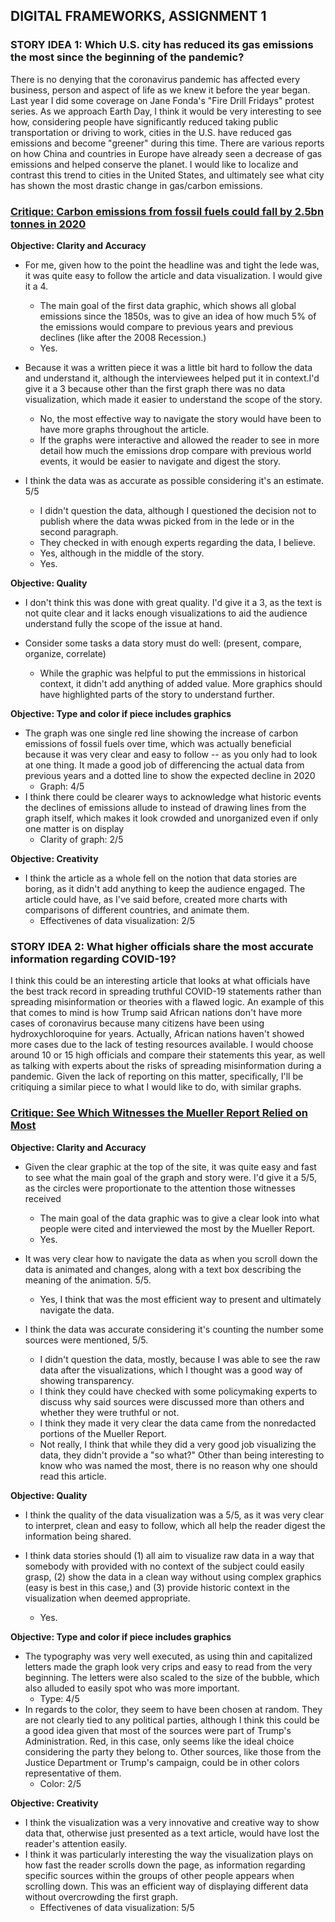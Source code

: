 ## DIGITAL FRAMEWORKS, ASSIGNMENT 1

### STORY IDEA 1: Which U.S. city has reduced its gas emissions the most since the beginning of the pandemic?

There is no denying that the coronavirus pandemic has affected every business, person and aspect of life as we knew it before the
year began. Last year I did some coverage on Jane Fonda's "Fire Drill Fridays" protest series. As we approach Earth Day, I think it 
would be very interesting to see how, considering people have significantly reduced taking public transportation or driving to work, 
cities in the U.S. have reduced gas emissions and become "greener" during this time. There are various reports on how China and 
countries in Europe have already seen a decrease of gas emissions and helped conserve the planet. I would like to localize and contrast 
this trend to cities in the United States, and ultimately see what city has shown the most drastic change in gas/carbon emissions. 

### [Critique: Carbon emissions from fossil fuels could fall by 2.5bn tonnes in 2020](https://www.theguardian.com/environment/2020/apr/12/global-carbon-emisions-could-fall-by-record-25bn-tonnes-in-2020)

**Objective: Clarity and Accuracy**
- For me, given how to the point the headline was and tight the lede was, it was quite easy to follow the article and data visualization.
I would give it a 4.
  - The main goal of the first data graphic, which shows all global emissions since the 1850s, was to give an idea of how much 5% of the
emissions would compare to previous years and previous declines (like after the 2008 Recession.)
  - Yes.
  
- Because it was a written piece it was a little bit hard to follow the data and understand it, although the interviewees helped put it 
in context.I'd give it a 3 because other than the first graph there was no data visualization, which made it easier to understand the scope
of the story.
  - No, the most effective way to navigate the story would have been to have more graphs throughout the article.
  - If the graphs were interactive and allowed the reader to see in more detail how much the emissions drop compare with previous world 
  events, it would be easier to navigate and digest the story.
  
- I think the data was as accurate as possible considering it's an estimate. 5/5
   - I didn't question the data, although I questioned the decision not to publish where the data wwas picked from in the lede or in 
    the second paragraph.
   - They checked in with enough experts regarding the data, I believe.
   - Yes, although in the middle of the story.
   - Yes.
    
**Objective: Quality**
- I don't think this was done with great quality. I'd give it a 3, as the text is not quite clear and it lacks enough visualizations to aid the audience understand fully the scope of the issue at hand.

- Consider some tasks a data story must do well: (present, compare, organize, correlate)
  - While the graphic was helpful to put the emmissions in historical context, it didn't add anything of added value. More graphics should 
  have highlighted parts of the story to understand further. 


**Objective: Type and color if piece includes graphics**
- The graph was one single red line showing the increase of carbon emissions of fossil fuels over time, which was actually beneficial 
because it was very clear and easy to follow -- as you only had to look at one thing. It made a good job of differencing the actual data
from previous years and a dotted line to show the expected decline in 2020 
  - Graph: 4/5
- I think there could be clearer ways to acknowledge what historic events the declines of emissions allude to instead of drawing lines 
from the graph itself, which makes it look crowded and unorganized even if only one matter is on display 
  - Clarity of graph: 2/5

**Objective: Creativity**
- I think the article as a whole fell on the notion that data stories are boring, as it didn't add anything to keep the audience engaged. 
The article could have, as I've said before, created more charts with comparisons of different countries, and animate them. 
  - Effectivenes of data visualization: 2/5


### STORY IDEA 2: What higher officials share the most accurate information regarding COVID-19?

I think this could be an interesting article that looks at what officials have the best track record in spreading truthful COVID-19 statements rather than spreading misinformation or theories with a flawed logic. An example of this that comes to mind is how Trump said African nations don't have more cases of coronavirus because many citizens have been using hydroxychloroquine for years. Actually, African nations haven't showed more cases due to the lack of testing resources available. I would choose around 10 or 15 high officials and compare their statements this year, as well as talking with experts about the risks of spreading misinformation during a pandemic. Given the lack of reporting on this matter, specifically, I'll be critiquing a similar piece to what I would like to do, with similar graphs.

### [Critique: See Which Witnesses the Mueller Report Relied on Most](https://www.nytimes.com/interactive/2019/04/19/us/politics/mueller-report-citations.html)

**Objective: Clarity and Accuracy**
- Given the clear graphic at the top of the site, it was quite easy and fast to see what the main goal of the graph and story were. I'd give it a 5/5, as the circles were proportionate to the attention those witnesses received
  - The main goal of the data graphic was to give a clear look into what people were cited and interviewed the most by the Mueller Report.
  - Yes.
  
- It was very clear how to navigate the data as when you scroll down the data is animated and changes, along with a text box describing the meaning of the animation. 5/5.
  - Yes, I think that was the most efficient way to present and ultimately navigate the data.
  
- I think the data was accurate considering it's counting the number some sources were mentioned, 5/5.
   - I didn't question the data, mostly, because I was able to see the raw data after the visualizations, which I thought was a good way of showing transparency.
   - I think they could have checked with some policymaking experts to discuss why said sources were discussed more than others and whether they were truthful or not.
   - I think they made it very clear the data came from the nonredacted portions of the Mueller Report.
   - Not really, I think that while they did a very good job visualizing the data, they didn't provide a "so what?" Other than being interesting to know who was named the most, there is no reason why one should read this article.
    
**Objective: Quality**
- I think the quality of the data visualization was a 5/5, as it was very clear to interpret, clean and easy to follow, which all help the reader digest the information being shared.

- I think data stories should (1) all aim to visualize raw data in a way that somebody with provided with no context of the subject could easily grasp, (2) show the data in a clean way without using complex graphics (easy is best in this case,) and (3) provide historic context in the visualization when deemed appropriate.
  - Yes. 


**Objective: Type and color if piece includes graphics**
- The typography was very well executed, as using thin and capitalized letters made the graph look very crips and easy to read from the very beginning. The letters were also scaled to the size of the bubble, which also alluded to easily spot who was more important.
  - Type: 4/5
- In regards to the color, they seem to have been chosen at random. They are not clearly tied to any political parties, although I think this could be a good idea given that most of the sources were part of Trump's Administration. Red, in this case, only seems like the ideal choice considering the party they belong to. Other sources, like those from the Justice Department or Trump's campaign, could be in other colors representative of them. 
  - Color: 2/5

**Objective: Creativity**
- I think the visualization was a very innovative and creative way to show data that, otherwise just presented as a text article, would have lost the reader's attention easily. 
- I think it was particularly interesting the way the visualization plays on how fast the reader scrolls down the page, as information regarding specific sources within the groups of other people appears when scrolling down. This was an efficient way of displaying different data without overcrowding the first graph. 
  - Effectivenes of data visualization: 5/5
